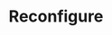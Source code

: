 ---
title: Reconfigure
menu:
  docs_{{ .version }}:
    identifier: mg-reconfigure
    name: Reconfigure
    parent: mg-mongodb-guides
    weight: 46
menu_name: docs_{{ .version }}
---